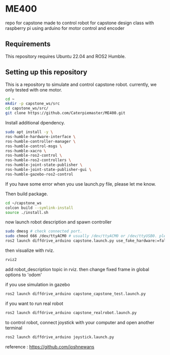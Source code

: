 # ME400
repo for capstone
made to control robot for capstone design class with raspberry pi using arduino for motor control and encoder

## Requirements
This repository requires Ubuntu 22.04 and ROS2 Humble.

## Setting up this repository 
This is a repository to simulate and control capstone robot. currently, we only tested with one motor.
~~~~bash
cd ~
mkdir -p capstone_ws/src
cd capstone_ws/src/
git clone https://github.com/Caterpiemaster/ME400.git
~~~~

Install additional dpendency.
~~~~bash
sudo apt install -y \
ros-humble-hardware-interface \
ros-humble-controller-manager \
ros-humble-control-msgs \
ros-humble-xacro \
ros-humble-ros2-control \
ros-humble-ros2-controllers \
ros-humble-joint-state-publisher \
ros-humble-joint-state-publisher-gui \
ros-humble-gazebo-ros2-control
~~~~
If you have some error when you use launch.py file, please let me know.

Then build package.

~~~~bash
cd ~/capstone_ws
colcon build --symlink-install
source ./install.sh
~~~~

now launch robot description and spawn controller
~~~~bash
sudo dmesg # check connected port.
sudo chmod 666 /dev/ttyACM0 # usually /dev/ttyACM0 or /dev/ttyUSB0. please edit capstone.ros2_control.xacro according to port name.
ros2 launch diffdrive_arduino capstone.launch.py use_fake_hardware:=false
~~~~
then visualize with rviz.
~~~~bash
rviz2
~~~~
add robot_description topic in rviz. then change fixed frame in global options to 'odom'

<!-- if you want to just test urdf and spawning controller, (if you want to check all arguments, use --show-args)
if you use fake_hardware, although you visualize robot description in rviz, it will not rotate.
~~~~bash
ros2 launch diffdrive_arduino capstone.launch.py use_fake_hardware:=true
~~~~ -->
if you use simulation in gazebo
~~~~bash
ros2 launch diffdrive_arduino capstone_capstone_test.launch.py
~~~~

if you want to run real robot
~~~~bash
ros2 launch diffdrive_arduino capstone_realrobot.launch.py
~~~~

to control robot, connect joystick with your computer and open another terminal
~~~~bash
ros2 launch diffdrive_arduino joystick.launch.py
~~~~
reference : https://github.com/joshnewans